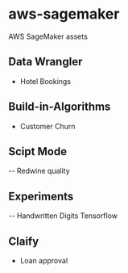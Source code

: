 # aws-sagemaker
AWS SageMaker assets

## Data Wrangler
- Hotel Bookings
## Build-in-Algorithms
- Customer Churn
## Scipt Mode
-- Redwine quality
## Experiments
-- Handwritten Digits Tensorflow
## Claify
- Loan approval
  
